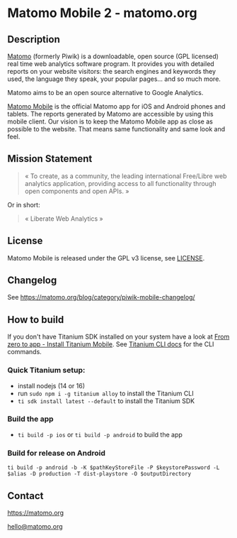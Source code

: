 # Matomo Mobile 2 - matomo.org

## Description

[Matomo](http://matomo.org/) (formerly Piwik) is a downloadable, open source (GPL licensed) real time web analytics
software program.  It provides you with detailed reports on your website
visitors: the search engines and keywords they used, the language they speak,
your popular pages... and so much more.

Matomo aims to be an open source alternative to Google Analytics.

[Matomo Mobile](https://matomo.org/mobile/) is the official Matomo app for iOS and Android phones and tablets.
The reports generated by Matomo are accessible by using this mobile client. Our
vision is to keep the Matomo Mobile app as close as possible to the website.
That means same functionality and same look and feel.

## Mission Statement

> « To create, as a community, the leading international Free/Libre web analytics application, providing access to all functionality through open components and open APIs. »

Or in short:
> « Liberate Web Analytics »

## License

Matomo Mobile is released under the GPL v3 license, see [LICENSE](LICENSE).

## Changelog

See https://matomo.org/blog/category/piwik-mobile-changelog/

## How to build

If you don't have Titanium SDK installed on your system have a look at [From zero to app - Install Titanium Mobile](https://fromzerotoapp.com/how-to-install-appcelerator-titanium/). See [Titanium CLI docs](https://titaniumsdk.com/guide/Titanium_SDK/Titanium_SDK_Guide/Titanium_Command-Line_Interface_Reference/) for the CLI commands.

### Quick Titanium setup:
* install nodejs (14 or 16)
* run `sudo npm i -g titanium alloy` to install the Titanium CLI
* `ti sdk install latest --default` to install the Titanium SDK

### Build the app
* `ti build -p ios` or `ti build -p android` to build the app

### Build for release on Android

```
ti build -p android -b -K $pathKeyStoreFile -P $keystorePassword -L $alias -D production -T dist-playstore -O $outputDirectory 
```

## Contact

https://matomo.org

hello@matomo.org
